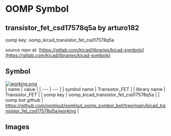 # OOMP Symbol  
## transistor_fet_csd17578q5a  by arturo182  
  
oomp key: oomp_kicad_transistor_fet_csd17578q5a  
  
source repo at: [https://gitlab.com/kicad/libraries/kicad-symbols](https://gitlab.com/kicad/libraries/kicad-symbols)  
## Symbol  
  
[![working.png](working_600.png)](working.png)  
| name | value | 
| --- | --- | 
| symbol name | Transistor_FET | 
| library name | Transistor_FET | 
| oomp key | oomp_kicad_transistor_fet_csd17578q5a | 
| oomp bot github | https://github.com/oomlout/oomlout_oomp_symbol_bot/tree/main/kicad_transistor_fet_csd17578q5a/working | 
## Images  
